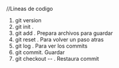 //Lineas de codigo
1. git version
2. git init .
3. git add . Prepara archivos para guardar
4. git reset . Para volver un paso atras
5. git log . Para ver los commits
6. git commit. Guardar
7. git checkout -- . Restaura commit
